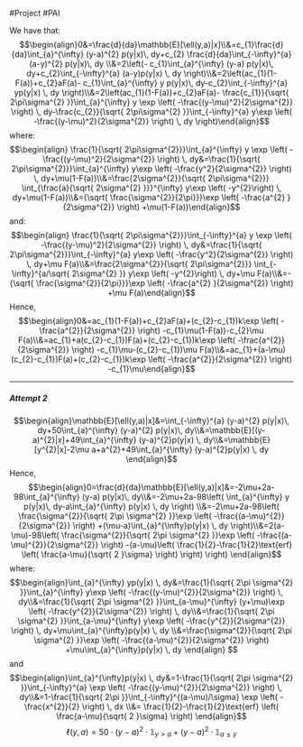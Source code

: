 #Project #PAI 

We have that: $$\begin{align}0&=\frac{d}{da}\mathbb{E}[\ell(y,a)|x]\\&=c_{1}\frac{d}{da}\int_{a}^{\infty} (y-a)^{2} p(y|x)\, dy+c_{2} \frac{d}{da}\int_{-\infty}^{a} (a-y)^{2} p(y|x)\, dy \\&=2\left(- c_{1}\int_{a}^{\infty} (y-a) p(y|x)\, dy+c_{2}\int_{-\infty}^{a} (a-y)p(y|x) \, dy   \right)\\&=2\left(ac_{1}(1-F(a))+c_{2}aF(a)- c_{1}\int_{a}^{\infty} y p(y|x)\, dy-c_{2}\int_{-\infty}^{a} yp(y|x) \, dy   \right)\\&=2\left(ac_{1}(1-F(a))+c_{2}aF(a)- \frac{c_{1}}{\sqrt{ 2\pi\sigma^{2} }}\int_{a}^{\infty} y \exp \left( -\frac{(y-\mu)^2}{2\sigma^{2}} \right) \, dy-\frac{c_{2}}{\sqrt{ 2\pi\sigma^{2} }}\int_{-\infty}^{a} y\exp \left( -\frac{(y-\mu)^2}{2\sigma^{2}} \right) \, dy   \right)\end{align}$$where: $$\begin{align} \frac{1}{\sqrt{ 2\pi\sigma^{2}}}\int_{a}^{\infty} y \exp \left( -\frac{(y-\mu)^2}{2\sigma^{2}} \right) \, dy&=\frac{1}{\sqrt{ 2\pi\sigma^{2}}}\int_{a}^{\infty} y\exp \left( -\frac{y^2}{2\sigma^{2}} \right) \, dy+\mu(1-F(a))\\&=\frac{2\sigma^{2}}{\sqrt{ 2\pi\sigma^{2}}} \int_{\frac{a}{\sqrt{ 2\sigma^{2} }}}^{\infty} y\exp \left( -y^{2}\right) \, dy+\mu(1-F(a))\\&={\sqrt{ \frac{\sigma^{2}}{2\pi}}}\exp \left( -\frac{a^{2} }{2\sigma^{2}}   \right) +\mu(1-F(a))\end{align}$$ and: $$\begin{align} \frac{1}{\sqrt{ 2\pi\sigma^{2}}}\int_{-\infty}^{a} y \exp \left( -\frac{(y-\mu)^2}{2\sigma^{2}} \right) \, dy&=\frac{1}{\sqrt{ 2\pi\sigma^{2}}}\int_{-\infty}^{a} y\exp \left( -\frac{y^2}{2\sigma^{2}} \right) \, dy+\mu F(a)\\&=\frac{2\sigma^{2}}{\sqrt{ 2\pi\sigma^{2}}} \int_{-\infty}^{a/\sqrt{ 2\sigma^{2} }} y\exp \left( -y^{2}\right) \, dy+\mu F(a)\\&=-{\sqrt{ \frac{\sigma^{2}}{2\pi}}}\exp \left( -\frac{a^{2} }{2\sigma^{2}}   \right) +\mu F(a)\end{align}$$Hence, $$\begin{align}0&=ac_{1}(1-F(a))+c_{2}aF(a)+(c_{2}-c_{1})k\exp \left( -\frac{a^{2}}{2\sigma^{2}} \right) -c_{1}\mu(1-F(a))-c_{2}\mu F(a)\\&=ac_{1}+a(c_{2}-c_{1})F(a)+(c_{2}-c_{1})k\exp \left( -\frac{a^{2}}{2\sigma^{2}} \right) -c_{1}\mu-(c_{2}-c_{1})\mu F(a)\\&=ac_{1}+(a-\mu)(c_{2}-c_{1})F(a)+(c_{2}-c_{1})k\exp \left( -\frac{a^{2}}{2\sigma^{2}} \right) -c_{1}\mu\end{align}$$

---
##### Attempt 2
$$\begin{align}\mathbb{E}[\ell(y,a)|x]&=\int_{-\infty}^{a} (y-a)^{2} p(y|x)\, dy+50\int_{a}^{\infty} (y-a)^{2} p(y|x)\, dy\\&=\mathbb{E}[(y-a)^{2}|x]+49\int_{a}^{\infty} (y-a)^{2}p(y|x) \, dy\\&=\mathbb{E}[y^{2}|x]-2\mu a+a^{2}+49\int_{a}^{\infty} (y-a)^{2}p(y|x) \, dy  \end{align}$$
Hence, $$\begin{align}0=\frac{d}{da}\mathbb{E}[\ell(y,a)|x]&=-2\mu+2a-98\int_{a}^{\infty} (y-a) p(y|x)\, dy\\&=-2\mu+2a-98\left( \int_{a}^{\infty} y p(y|x)\, dy-a\int_{a}^{\infty} p(y|x) \, dy \right) \\&=-2\mu+2a-98\left( \frac{\sigma^{2}}{\sqrt{ 2\pi \sigma^{2} }}\exp \left( -\frac{(a-\mu)^{2}}{2\sigma^{2}}  \right) +(\mu-a)\int_{a}^{\infty}p(y|x) \, dy \right)\\&=2(a-\mu)-98\left( \frac{\sigma^{2}}{\sqrt{ 2\pi \sigma^{2} }}\exp \left( -\frac{(a-\mu)^{2}}{2\sigma^{2}}  \right) -(a-\mu)\left( \frac{1}{2}-\frac{1}{2}\text{erf} \left( \frac{a-\mu}{\sqrt{ 2 }\sigma} \right)  \right) \right)  \end{align}$$
where: $$\begin{align}\int_{a}^{\infty} yp(y|x) \, dy&=\frac{1}{\sqrt{ 2\pi \sigma^{2} }}\int_{a}^{\infty} y\exp \left( -\frac{(y-\mu)^{2}}{2\sigma^{2}} \right)  \, dy\\&=\frac{1}{\sqrt{ 2\pi \sigma^{2} }}\int_{a-\mu}^{\infty} (y+\mu)\exp \left( -\frac{y^{2}}{2\sigma^{2}} \right)  \, dy\\&=\frac{1}{\sqrt{ 2\pi \sigma^{2} }}\int_{a-\mu}^{\infty} y\exp \left( -\frac{y^{2}}{2\sigma^{2}} \right)  \, dy+\mu\int_{a}^{\infty}p(y|x) \, dy \\&=\frac{\sigma^{2}}{\sqrt{ 2\pi \sigma^{2} }}\exp \left( -\frac{(a-\mu)^{2}}{2\sigma^{2}}  \right) +\mu\int_{a}^{\infty}p(y|x) \, dy \end{align}  $$
and $$\begin{align}\int_{a}^{\infty}p(y|x) \, dy&=1-\frac{1}{\sqrt{ 2\pi \sigma^{2} }}\int_{-\infty}^{a} \exp \left( -\frac{(y-\mu)^{2}}{2\sigma^{2}} \right) \, dy\\&=1-\frac{1}{\sqrt{ 2\pi  }}\int_{-\infty}^{(a-\mu)/\sigma} \exp \left( -\frac{x^{2}}{2} \right) \, dx \\&= \frac{1}{2}-\frac{1}{2}\text{erf} \left( \frac{a-\mu}{\sqrt{ 2 }\sigma} \right) \end{align}$$ $$\ell(y,a)=50\cdot (y-a)^{2}\cdot \mathbb{1}_{y>a}+(y-a)^{2}\cdot \mathbb{1}_{a\leq y}$$